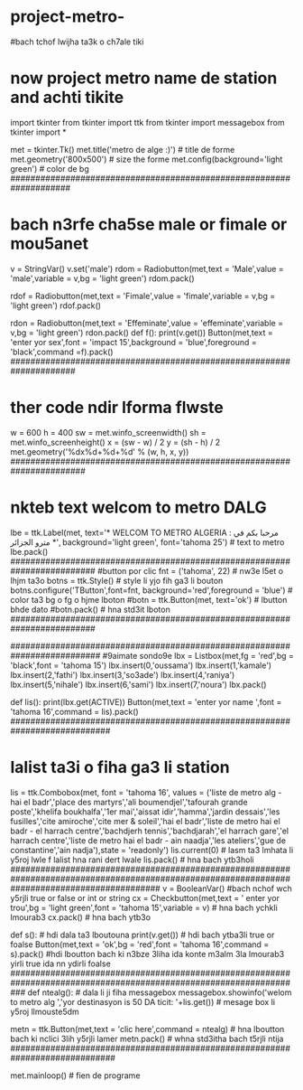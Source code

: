 # project-metro-
#bach tchof lwijha ta3k o ch7ale tiki
# now project metro name de station and achti tikite
import tkinter
from tkinter import ttk
from tkinter import messagebox
from tkinter import *

met = tkinter.Tk()
met.title('metro de alge :)')  # title de forme
met.geometry('800x500')  # size the forme
met.config(background='light green')  # color de bg
####################################################################
# bach n3rfe cha5se male or fimale or mou5anet
v = StringVar()
v.set('male')
rdom = Radiobutton(met,text = 'Male',value = 'male',variable = v,bg = 'light green')
rdom.pack()

rdof = Radiobutton(met,text = 'Fimale',value = 'fimale',variable = v,bg = 'light green')
rdof.pack()

rdon = Radiobutton(met,text = 'Effeminate',value = 'effeminate',variable = v,bg = 'light green')
rdon.pack()
def f():
    print(v.get())
Button(met,text = 'enter yor sex',font = 'impact 15',background = 'blue',foreground = 'black',command =f).pack()
#####################################################################
# ther code ndir lforma flwste
w = 600
h = 400
sw = met.winfo_screenwidth()
sh = met.winfo_screenheight()
x = (sw - w) / 2
y = (sh - h) / 2
met.geometry('%dx%d+%d+%d' % (w, h, x, y))
#######################################################################
# nkteb text welcom to metro DALG
lbe = ttk.Label(met, text='* WELCOM TO METRO ALGERIA : مرحبا بكم في مترو الجزائر *', background='light green',
                font='tahoma 25')  # text to metro
lbe.pack()
#########################################################################
#button por clic
fnt = ('tahoma', 22) # nw3e l5et o lhjm ta3o
botns = ttk.Style() # style li yjo fih ga3 li bouton
botns.configure('TButton',font=fnt, background='red',foreground = 'blue') # color ta3 bg o fg o hjme lboton
#botn = ttk.Button(met, text='ok') # lbutton bhde dato
#botn.pack() # hna std3it lboton
#########################################################################

##########################################################################
#9aimate sondo9e
lbx = Listbox(met,fg = 'red',bg = 'black',font = 'tahoma 15')
lbx.insert(0,'oussama')
lbx.insert(1,'kamale')
lbx.insert(2,'fathi')
lbx.insert(3,'so3ade')
lbx.insert(4,'raniya')
lbx.insert(5,'nihale')
lbx.insert(6,'sami')
lbx.insert(7,'noura')
lbx.pack()

def lis():
    print(lbx.get(ACTIVE))
Button(met,text = 'enter yor name ',font = 'tahoma 16',command = lis).pack()
############################################################################
# lalist ta3i o fiha ga3 li station

lis = ttk.Combobox(met, font = 'tahoma 16', values = ('liste de metro alg - hai el badr','place des martyrs','ali boumendjel','tafourah grande poste','khelifa boukhalfa','1er mai','aissat idir','hamma','jardin dessais','les fusilles','cite amiroche','cite mer & soleil','hai el badr','liste de metro hai el badr - el harrach centre','bachdjerh tennis','bachdjarah','el harrach gare','el harrach centre','liste de metro hai el badr - ain naadja','les ateliers','gue de constantine','ain nadja'),state = 'readonly')
lis.current(0) # lasm ta3 lmhata li y5roj lwle f lalist hna rani dert lwale
lis.pack() # hna bach ytb3holi
##############################################################################################################################################
v = BooleanVar() #bach nchof wch y5rjli true or false or int or string
cx = Checkbutton(met,text = ' enter yor trou',bg = 'light green',font = 'tahoma 15',variable = v) # hna bach ychkli lmourab3
cx.pack() # hna bach ytb3o

def s(): # hdi dala ta3 lboutouna
    print(v.get()) # hdi bach ytba3li true or foalse
Button(met,text = 'ok',bg = 'red',font = 'tahoma 16',command = s).pack() #hdi lboutton bach ki n3bze 3liha ida konte m3alm 3la lmourab3 yirli true ida nn ydirli foalse
###################################################################################################################
def ntealg(): # dala li ji fiha messagebox
    messagebox.showinfo('welom to metro alg ','yor destinasyon is  50 DA ticit: '+lis.get()) # mesage box li y5roj llmouste5dm

metn = ttk.Button(met,text = 'clic here',command = ntealg) # hna lboutton bach ki nclici 3lih y5rjli lamer
metn.pack() # whna std3itha bach t5rjli ntija
#############################################################################


met.mainloop() # fien de programe
